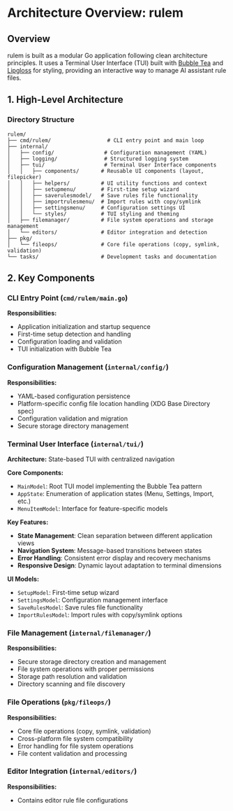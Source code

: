 # Architecture Overview: rulem

## Overview

rulem is built as a modular Go application following clean architecture principles. It uses a Terminal User Interface (TUI) built with [Bubble Tea](https://github.com/charmbracelet/bubbletea) and [Lipgloss](https://github.com/charmbracelet/lipgloss) for styling, providing an interactive way to manage AI assistant rule files.

## 1. High-Level Architecture

### Directory Structure

```
rulem/
├── cmd/rulem/                  # CLI entry point and main loop
├── internal/
│   ├── config/                # Configuration management (YAML)
│   ├── logging/               # Structured logging system
│   ├── tui/                   # Terminal User Interface components
│   │   ├── components/       # Reusable UI components (layout, filepicker)
│   │   ├── helpers/          # UI utility functions and context
│   │   ├── setupmenu/        # First-time setup wizard
│   │   ├── saverulesmodel/   # Save rules file functionality
│   │   ├── importrulesmenu/  # Import rules with copy/symlink
│   │   ├── settingsmenu/     # Configuration settings UI
│   │   └── styles/           # TUI styling and theming
│   ├── filemanager/          # File system operations and storage management
│   └── editors/              # Editor integration and detection
├── pkg/
│   └── fileops/              # Core file operations (copy, symlink, validation)
└── tasks/                    # Development tasks and documentation
```

## 2. Key Components

### CLI Entry Point (`cmd/rulem/main.go`)

**Responsibilities:**
- Application initialization and startup sequence
- First-time setup detection and handling
- Configuration loading and validation
- TUI initialization with Bubble Tea

### Configuration Management (`internal/config/`)

**Responsibilities:**
- YAML-based configuration persistence
- Platform-specific config file location handling (XDG Base Directory spec)
- Configuration validation and migration
- Secure storage directory management

### Terminal User Interface (`internal/tui/`)

**Architecture:** State-based TUI with centralized navigation

**Core Components:**
- `MainModel`: Root TUI model implementing the Bubble Tea pattern
- `AppState`: Enumeration of application states (Menu, Settings, Import, etc.)
- `MenuItemModel`: Interface for feature-specific models

**Key Features:**
- **State Management**: Clean separation between different application views
- **Navigation System**: Message-based transitions between states
- **Error Handling**: Consistent error display and recovery mechanisms
- **Responsive Design**: Dynamic layout adaptation to terminal dimensions

**UI Models:**
- `SetupModel`: First-time setup wizard
- `SettingsModel`: Configuration management interface
- `SaveRulesModel`: Save rules file functionality
- `ImportRulesModel`: Import rules with copy/symlink options

### File Management (`internal/filemanager/`)

**Responsibilities:**
- Secure storage directory creation and management
- File system operations with proper permissions
- Storage path resolution and validation
- Directory scanning and file discovery

### File Operations (`pkg/fileops/`)

**Responsibilities:**
- Core file operations (copy, symlink, validation)
- Cross-platform file system compatibility
- Error handling for file system operations
- File content validation and processing

### Editor Integration (`internal/editors/`)

**Responsibilities:**
- Contains editor rule file configurations
